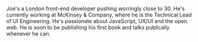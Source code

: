 Joe's a London front-end developer pushing worringly close to 30. He's currently working at McKinsey & Company, where he is the Technical Lead of UI Engineering. He's passionate about JavaScript, UX/UI and the open web. He is soon to be publishing his first book and talks publically whenever he can.

